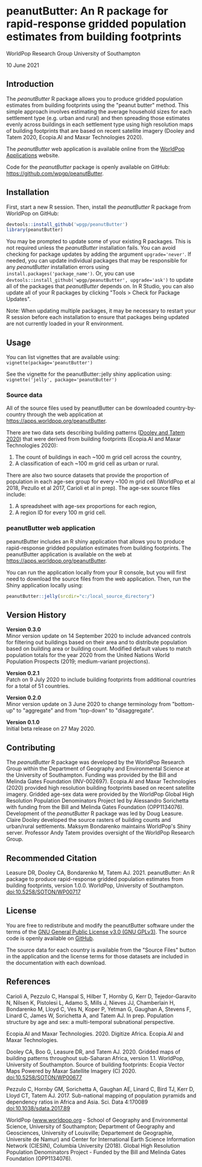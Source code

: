 
# peanutButter: An R package for rapid-response gridded population estimates from building footprints

WorldPop Research Group
University of Southampton

10 June 2021

## Introduction

The *peanutButter* R package allows you to produce gridded population estimates from building footprints using the "peanut butter" method. This simple approach involves estimating the average household sizes for each settlement type (e.g. urban and rural) and then spreading those estimates evenly across buildings in each settlement type using high resolution maps of building footprints that are based on recent satellite imagery (Dooley and Tatem 2020, Ecopia.AI and Maxar Technologies 2020).

The *peanutButter* web application is available online from the <a href="https://apps.worldpop.org" target="_blank">WorldPop Applications</a> website.

Code for the *peanutButter* package is openly available on GitHub: <a href='https://github.com/wpgp/peanutButter' target='_blank'>https://github.com/wpgp/peanutButter</a>.

## Installation

First, start a new R session. Then, install the *peanutButter* R package from WorldPop on GitHub:

``` r
devtools::install_github('wpgp/peanutButter')
library(peanutButter)
```

You may be prompted to update some of your existing R packages. This is not required unless the *peanutButter* installation fails. You can avoid checking for package updates by adding the argument `upgrade='never'`. If needed, you can update individual packages that may be responsible for any *peanutButter* installation errors using `install.packages('package_name')`. Or, you can use `devtools::install_github('wpgp/peanutButter', upgrade='ask')` to update all of the packages that *peanutButter* depends on. In R Studio, you can also update all of your R packages by clicking "Tools &gt; Check for Package Updates".

Note: When updating multiple packages, it may be necessary to restart your R session before each installation to ensure that packages being updated are not currently loaded in your R environment.

## Usage

You can list vignettes that are available using: `vignette(package='peanutButter')`

See the vignette for the peanutButter::jelly shiny application using: `vignette('jelly', package='peanutButter')`

### Source data

All of the source files used by peanutButter can be downloaded country-by-country through the web application at <a href="https://apps.worldpop.org/peanutButter" target="_blank">https://apps.worldpop.org/peanutButter</a>.

There are two data sets describing building patterns (<a href="https://dx.doi.org/10.5258/SOTON/WP00666" target="_blank">Dooley and Tatem 2020</a>) that were derived from building footprints (Ecopia.AI and Maxar Technologies 2020):

1.  The count of buildings in each ~100 m grid cell across the country,
2.  A classification of each ~100 m grid cell as urban or rural.

There are also two source datasets that provide the proportion of population in each age-sex group for every ~100 m grid cell (WorldPop et al 2018, Pezullo et al 2017, Carioli et al in prep). The age-sex source files include:

1.  A spreadsheet with age-sex proportions for each region,
2.  A region ID for every 100 m grid cell.

### peanutButter web application

peanutButter includes an R shiny application that allows you to produce rapid-response gridded population estimates from building footprints. The peanutButter application is available on the web at <a href="https://apps.worldpop.org/peanutButter" target="_blank">https://apps.worldpop.org/peanutButter</a>.

You can run the application locally from your R console, but you will first need to download the source files from the web application. Then, run the Shiny application locally using:

``` r
peanutButter::jelly(srcdir="c:/local_source_directory")
```

## Version History

<strong>Version 0.3.0</strong><br> Minor version update on 14 September 2020 to include advanced controls for filtering out buildings based on their area and to distribute population based on building area or building count. Modified default values to match population totals for the year 2020 from the United Nations World Population Prospects (2019; medium-variant projections).

<strong>Version 0.2.1</strong><br> Patch on 9 July 2020 to include building footprints from additional countries for a total of 51 countries.

<strong>Version 0.2.0</strong><br> Minor version update on 3 June 2020 to change terminology from "bottom-up" to "aggregate" and from "top-down" to "disaggregate".

<strong>Version 0.1.0</strong><br> Initial beta release on 27 May 2020.

## Contributing

The *peanutButter* R package was developed by the WorldPop Research Group within the Department of Geography and Environmental Science at the University of Southampton. Funding was provided by the Bill and Melinda Gates Foundation (INV-002697). Ecopia.AI and Maxar Technologies (2020) provided high resolution building footprints based on recent satellite imagery. Gridded age-sex data were provided by the WorldPop Global High Resolution Population Denominators Project led by Alessandro Sorichetta with funding from the Bill and Melinda Gates Foundation (OPP1134076). Development of the *peanutButter* R package was led by Doug Leasure. Claire Dooley developed the source rasters of building counts and urban/rural settlements. Maksym Bondarenko maintains WorldPop's Shiny server. Professor Andy Tatem provides oversight of the WorldPop Research Group.

## Recommended Citation

Leasure DR, Dooley CA, Bondarenko M, Tatem AJ. 2021. peanutButter: An R package to produce rapid-response gridded population estimates from building footprints, version 1.0.0. WorldPop, University of Southampton. <doi:10.5258/SOTON/WP00717>

## License

You are free to redistribute and modify the peanutButter software under the terms of the <a href="https://www.gnu.org/licenses/gpl-3.0.en.html" target="_blank">GNU General Public License v3.0 (GNU GPLv3)</a>. The source code is openly available on <a href="https://github.com/wpgp/peanutButter" target="_blank">GitHub</a>.

The source data for each country is available from the "Source Files" button in the application and the license terms for those datasets are included in the documentation with each download.

## References

Carioli A, Pezzulo C, Hanspal S, Hilber T, Hornby G, Kerr D, Tejedor-Garavito N, Nilsen K, Pistolesi L, Adamo S, Mills J, Nieves JJ, Chamberlain H, Bondarenko M, Lloyd C, Ves N, Koper P, Yetman G, Gaughan A, Stevens F, Linard C, James W, Sorichetta A, and Tatem AJ. In prep. Population structure by age and sex: a multi-temporal subnational perspective.

Ecopia.AI and Maxar Technologies. 2020. Digitize Africa. Ecopia.AI and Maxar Technologies.

Dooley CA, Boo G, Leasure DR, and Tatem AJ. 2020. Gridded maps of building patterns throughout sub-Saharan Africa, version 1.1. WorldPop, University of Southampton. Source of building footprints: Ecopia Vector Maps Powered by Maxar Satellite Imagery (C) 2020. <a href="https://dx.doi.org/10.5258/SOTON/WP00677" target="_blank">doi:10.5258/SOTON/WP00677</a>

Pezzulo C, Hornby GM, Sorichetta A, Gaughan AE, Linard C, Bird TJ, Kerr D, Lloyd CT, Tatem AJ. 2017. Sub-national mapping of population pyramids and dependency ratios in Africa and Asia. Sci. Data 4:170089 <a href="https://dx.doi.org/10.1038/sdata.2017.89" target="_blank">doi:10.1038/sdata.2017.89</a>

WorldPop (www.worldpop.org - School of Geography and Environmental Science, University of Southampton; Department of Geography and Geosciences, University of Louisville; Departement de Geographie, Universite de Namur) and Center for International Earth Science Information Network (CIESIN), Columbia University (2018). Global High Resolution Population Denominators Project - Funded by the Bill and Melinda Gates Foundation (OPP1134076).
